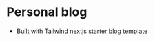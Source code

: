 # Personal blog

- Built with [Tailwind nextjs starter blog template](https://github.com/timlrx/tailwind-nextjs-starter-blog)